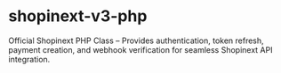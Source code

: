 # shopinext-v3-php
Official Shopinext PHP Class – Provides authentication, token refresh, payment creation, and webhook verification for seamless Shopinext API integration.
